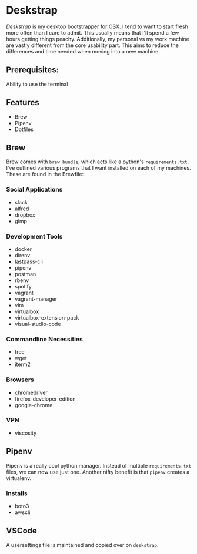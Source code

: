 # Deskstrap

*Deskstrap* is my desktop bootstrapper for OSX.  I tend to want to start fresh more often than I care to admit.  This usually means that I'll spend a few hours getting things peachy.  Additionally, my personal vs my work machine are vastly different from the core usability part.  This aims to reduce the differences and time needed when moving into a new machine.

## Prerequisites:

Ability to use the terminal

## Features

- Brew
- Pipenv
- Dotfiles

## Brew

Brew comes with `brew bundle`, which acts like a python's `requirements.txt`.  I've outlined various programs that I want installed on each of my machines.  These are found in the Brewfile:

### Social Applications
- slack
- alfred
- dropbox
- gimp

### Development Tools
- docker
- direnv
- lastpass-cli
- pipenv
- postman
- rbenv
- spotify
- vagrant
- vagrant-manager
- vim
- virtualbox
- virtualbox-extension-pack
- visual-studio-code

### Commandline Necessities
- tree
- wget
- iterm2

### Browsers
- chromedriver
- firefox-developer-edition
- google-chrome

### VPN
- viscosity

## Pipenv

Pipenv is a really cool python manager.  Instead of multiple `requirements.txt` files, we can now use just one.  Another nifty benefit is that `pipenv` creates a virtualenv.

### Installs
- boto3
- awscli

## VSCode
A usersettings file is maintained and copied over on `deskstrap`.
